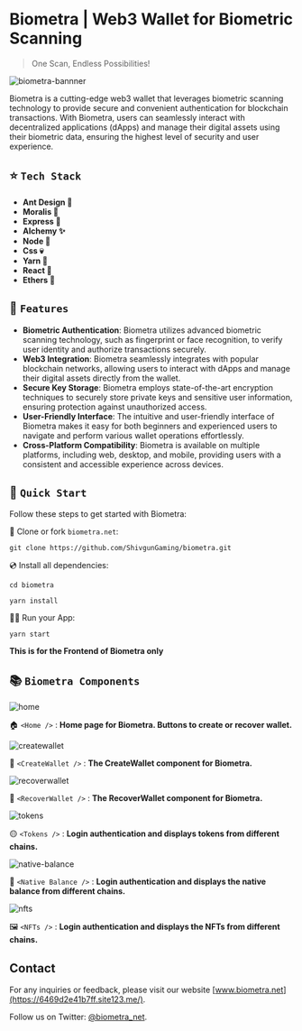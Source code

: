 # Biometra | Web3 Wallet for Biometric Scanning

> One Scan, Endless Possibilities!

![biometra-bannner](https://github.com/ShivgunGaming/biometra.net/assets/102505925/179994e2-0fd7-4d72-b146-3b7943ea9d19)

Biometra is a cutting-edge web3 wallet that leverages biometric scanning technology to provide secure and convenient authentication for blockchain transactions. With Biometra, users can seamlessly interact with decentralized applications (dApps) and manage their digital assets using their biometric data, ensuring the highest level of security and user experience.

## ⭐️ `Tech Stack`

- **Ant Design 🧙**
- **Moralis 🌠**
- **Express 📜**
- **Alchemy ✨**
- **Node 🧪**
- **Css 💀**
- **Yarn 🍺**
- **React 🍷**
- **Ethers 🔮**

## 🧰 `Features`

- **Biometric Authentication**: Biometra utilizes advanced biometric scanning technology, such as fingerprint or face recognition, to verify user identity and authorize transactions securely.
- **Web3 Integration**: Biometra seamlessly integrates with popular blockchain networks, allowing users to interact with dApps and manage their digital assets directly from the wallet.
- **Secure Key Storage**: Biometra employs state-of-the-art encryption techniques to securely store private keys and sensitive user information, ensuring protection against unauthorized access.
- **User-Friendly Interface**: The intuitive and user-friendly interface of Biometra makes it easy for both beginners and experienced users to navigate and perform various wallet operations effortlessly.
- **Cross-Platform Compatibility**: Biometra is available on multiple platforms, including web, desktop, and mobile, providing users with a consistent and accessible experience across devices.

## 🚀 `Quick Start`

Follow these steps to get started with Biometra:

📄 Clone or fork `biometra.net`:
```
git clone https://github.com/ShivgunGaming/biometra.git
```
💿 Install all dependencies:
``` 
cd biometra 
```
``` 
yarn install 
```

🚴‍♂️ Run your App:
``` 
yarn start 
```

**This is for the Frontend of Biometra only**

## 📚 `Biometra Components`

![home](https://github.com/ShivgunGaming/biometra.net/assets/102505925/18de7fdd-b23c-465e-9191-d004d3cc7f89)

🏠 `<Home />` : **Home page for Biometra. Buttons to create or recover wallet.**

![createwallet](https://github.com/ShivgunGaming/biometra.net/assets/102505925/043ce33e-64fe-45d3-afc7-f3cf8d6efbe3)

🐉 `<CreateWallet />` : **The CreateWallet component for Biometra.**

![recoverwallet](https://github.com/ShivgunGaming/biometra.net/assets/102505925/6fe6d219-71b5-4995-8c01-9f0648f74da5)

🔎 `<RecoverWallet />` : **The RecoverWallet component for Biometra.**

![tokens](https://github.com/ShivgunGaming/biometra.net/assets/102505925/00e42492-08a5-4f53-8ec4-b2b9432b5cac)

🟡 `<Tokens />` : **Login authentication and displays tokens from different chains.**

![native-balance](https://github.com/ShivgunGaming/biometra.net/assets/102505925/89dd6578-474b-4639-9435-b88588b81e09)

💸 `<Native Balance />` : **Login authentication and displays the native balance from different chains.**

![nfts](https://github.com/ShivgunGaming/biometra.net/assets/102505925/14c5a71c-4f55-4836-9463-fece708b78cb)

🖼️ `<NFTs />` : **Login authentication and displays the NFTs from different chains.**

## Contact

For any inquiries or feedback, please visit our website [www.biometra.net](https://6469d2e41b7ff.site123.me/).

Follow us on Twitter: [@biometra_net](https://twitter.com/biometra_net).
